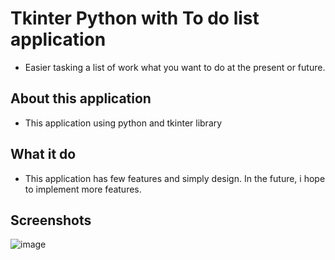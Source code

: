 # Tkinter Python with To do list application 
  - Easier tasking a list of work what you want to do at the present or future.  

## About this application 
  - This application using python and tkinter library
  
## What it do
  - This application has few features and simply design. In the future, i hope to implement more features.

## Screenshots
![image](https://github.com/TranThinh2003/GUI_Tkinter_Application/assets/148307463/5c2d74ad-14c3-4f48-b32e-d0b2f94c0526)





